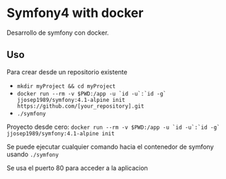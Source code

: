 # Symfony4 with docker

Desarrollo de symfony con docker.

## Uso

Para crear desde un repositorio existente

- `mkdir myProject && cd myProject`
- ``docker run --rm -v $PWD:/app -u `id -u`:`id -g` jjosep1989/symfony:4.1-alpine init https://github.com/[your_repository].git``
- `./symfony`

Proyecto desde cero: ``docker run --rm -v $PWD:/app -u `id -u`:`id -g` jjosep1989/symfony:4.1-alpine init``

<!-- Para los logs de php: `docker run --rm -v $PWD:/var/www/html -v $PWD/php-logs:php-logs jjosep1989/symfony4-with-docker init` -->

Se puede ejecutar cualquier comando hacia el contenedor de symfony usando `./symfony`

Se usa el puerto 80 para acceder a la aplicacion